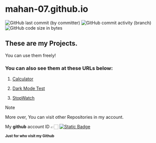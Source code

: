 # mahan-07.github.io
![GitHub last commit (by committer)](https://img.shields.io/github/last-commit/mahan-07/mahan-07.github.io?link=https%3A%2F%2Fgithub.com%2Fmahan-07%2Fmahan-07.github.io%2Factivity)
![GitHub commit activity (branch)](https://img.shields.io/github/commit-activity/m/mahan-07/mahan-07.github.io?color=lightskyblue)
![GitHub code size in bytes](https://img.shields.io/github/languages/code-size/mahan-07/mahan-07.github.io)

## These are my Projects.

You can use them freely!

### You can also see them at these URLs below:

1. [Calculator](https://mahan-07.github.io/myprojects/calculator/)

1. [Dark Mode Test](https://mahan-07.github.io/myprojects/dark_mode_test/)

1. [StopWatch](https://mahan-07.github.io/myprojects/stop_watch/)

> [!NOTE]
> More over, You can visit other Repositories in my account.
 
My **github** account ID 👉🏻 [![Static Badge](https://img.shields.io/badge/Follow-Me?style=for-the-badget&logo=github&label=Github&labelColor=black&link=https%3A%2F%2Fgithub.com%2Fmahan-07)
](https://github.com/mahan-07)

**<sub>Just for who visit my Github</sub>**

